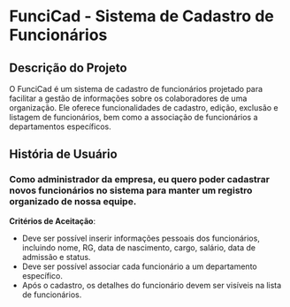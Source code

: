 # FunciCad - Sistema de Cadastro de Funcionários

## Descrição do Projeto

O FunciCad é um sistema de cadastro de funcionários projetado para facilitar a gestão de informações sobre os colaboradores de uma organização. Ele oferece funcionalidades de cadastro, edição, exclusão e listagem de funcionários, bem como a associação de funcionários a departamentos específicos.

## História de Usuário

### Como administrador da empresa, eu quero poder cadastrar novos funcionários no sistema para manter um registro organizado de nossa equipe.

**Critérios de Aceitação**:

- Deve ser possível inserir informações pessoais dos funcionários, incluindo nome, RG, data de nascimento, cargo, salário, data de admissão e status.
- Deve ser possível associar cada funcionário a um departamento específico.
- Após o cadastro, os detalhes do funcionário devem ser visíveis na lista de funcionários.